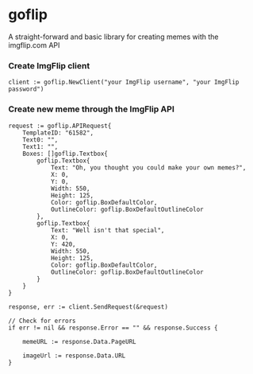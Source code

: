 # goflip
A straight-forward and basic library for creating memes with the imgflip.com API

### Create ImgFlip client

    client := goflip.NewClient("your ImgFlip username", "your ImgFlip password")

### Create new meme through the ImgFlip API

    request := goflip.APIRequest{
        TemplateID: "61582",
        Text0: "",
        Text1: "",
        Boxes: []goflip.Textbox{
            goflip.Textbox{
                Text: "Oh, you thought you could make your own memes?",
                X: 0,
                Y: 0,
                Width: 550,
                Height: 125,
                Color: goflip.BoxDefaultColor,
                OutlineColor: goflip.BoxDefaultOutlineColor
            },
            goflip.Textbox{
                Text: "Well isn't that special",
                X: 0,
                Y: 420,
                Width: 550,
                Height: 125,
                Color: goflip.BoxDefaultColor,
                OutlineColor: goflip.BoxDefaultOutlineColor
            }
        }
    }

    response, err := client.SendRequest(&request)

    // Check for errors
    if err != nil && response.Error == "" && response.Success {

        memeURL := response.Data.PageURL

        imageUrl := response.Data.URL
    }
